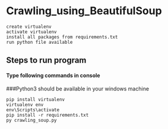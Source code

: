 # Crawling_using_BeautifulSoup

    create virtualenv 
    activate virtualenv
    install all packages from requirements.txt
    run python file available
 
 ## Steps to run program
  #### Type following commands in console
  
  ###Python3 should be available in your windows machine
  
    pip install virtualenv
    virtualenv env
    env\Scripts\activate
    pip install -r requirements.txt
    py crawling_soup.py
